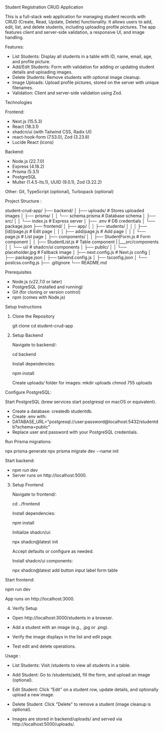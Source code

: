 Student Registration CRUD Application

This is a full-stack web application for managing student records with CRUD (Create, Read, Update, Delete) functionality. It allows users to add, edit, list, and delete students, including uploading profile pictures. The app features client and server-side validation, a responsive UI, and image handling.

Features:

- List Students: Display all students in a table with ID, name, email, age, and profile picture.
- Add/Edit Students: Form with validation for adding or updating student details and uploading images.
- Delete Students: Remove students with optional image cleanup.
- Image Uploads: Upload profile pictures, stored on the server with unique filenames.
- Validation: Client and server-side validation using Zod.

Technologies

Frontend:

- Next.js (15.5.3)
- React (18.3.1)
- shadcn/ui (with Tailwind CSS, Radix UI)
- react-hook-form (7.53.0), Zod (3.23.8)
- Lucide React (icons)


Backend:

- Node.js (22.7.0)
- Express (4.18.2)
- Prisma (5.3.1)
- PostgreSQL
- Multer (1.4.5-lts.1), UUID (9.0.1), Zod (3.22.2)

Other: Git, TypeScript (optional), Turbopack (optional)


Project Structure : 

student-crud-app/
├── backend/
│   ├── uploads/            # Stores uploaded images
│   ├── prisma/
│   │   └── schema.prisma   # Database schema
│   ├── src/
│   │   └── index.js        # Express server
│   ├── .env                # DB credentials
│   └── package.json
├── frontend/
│   ├── app/
│   │   ├── students/
│   │   │   ├── [id]/page.js  # Edit page
│   │   │   ├── add/page.js   # Add page
│   │   │   └── page.js       # List page
│   ├── components/
│   │   ├── StudentForm.js    # Form component
│   │   ├── StudentList.js    # Table component
|   |___src/components
│   │   └── ui/               # shadcn/ui components
│   ├── public/
│   │   └── placeholder.jpg   # Fallback image
│   ├── next.config.js        # Next.js config
│   ├── package.json
│   ├── tailwind.config.js
│   ├── tsconfig.json
│   └── postcss.config.js
├── .gitignore
└── README.md

Prerequisites

- Node.js (v22.7.0 or later)
- PostgreSQL (installed and running)
- Git (for cloning or version control)
- npm (comes with Node.js)

Setup Instructions

1. Clone the Repository

   git clone <repository-url>
   cd student-crud-app

2. Setup Backend
   
   Navigate to backend/:
   
   cd backend
   
   Install dependencies:
   
   npm install
   
   Create uploads/ folder for images:
   mkdir uploads
   chmod 755 uploads


Configure PostgreSQL:

Start PostgreSQL (brew services start postgresql on macOS or equivalent).
- Create a database: createdb studentdb.
- Create .env with:
- DATABASE_URL="postgresql://user:password@localhost:5432/studentdb?schema=public"
- Replace user and password with your PostgreSQL credentials.

Run Prisma migrations:

   npx prisma generate
   npx prisma migrate dev --name init

Start backend:

- npm run dev
- Server runs on http://localhost:5000.

3. Setup Frontend

   Navigate to frontend/:
   
   cd ../frontend
   
   Install dependencies:
   
   npm install
   
   Initialize shadcn/ui:
   
   npx shadcn@latest init
   
   Accept defaults or configure as needed.
   
   Install shadcn/ui components:
   
   npx shadcn@latest add button input label form table

Start frontend:

   npm run dev
   
   App runs on http://localhost:3000.

4. Verify Setup

- Open http://localhost:3000/students in a browser.

- Add a student with an image (e.g., .jpg or .png).

- Verify the image displays in the list and edit page.

- Test edit and delete operations.

Usage :

- List Students: Visit /students to view all students in a table.

- Add Student: Go to /students/add, fill the form, and upload an image (optional).

- Edit Student: Click "Edit" on a student row, update details, and optionally upload a new image.

- Delete Student: Click "Delete" to remove a student (image cleanup is optional).

- Images are stored in backend/uploads/ and served via http://localhost:5000/uploads/<filename>.

